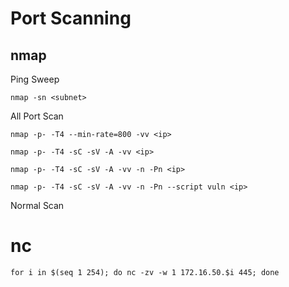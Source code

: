 # Port Scanning

## nmap
Ping Sweep
```
nmap -sn <subnet>
```

All Port Scan
```
nmap -p- -T4 --min-rate=800 -vv <ip>
```
```
nmap -p- -T4 -sC -sV -A -vv <ip>
```
```
nmap -p- -T4 -sC -sV -A -vv -n -Pn <ip>
```
```
nmap -p- -T4 -sC -sV -A -vv -n -Pn --script vuln <ip>
```

Normal Scan

# nc
```
for i in $(seq 1 254); do nc -zv -w 1 172.16.50.$i 445; done
```
